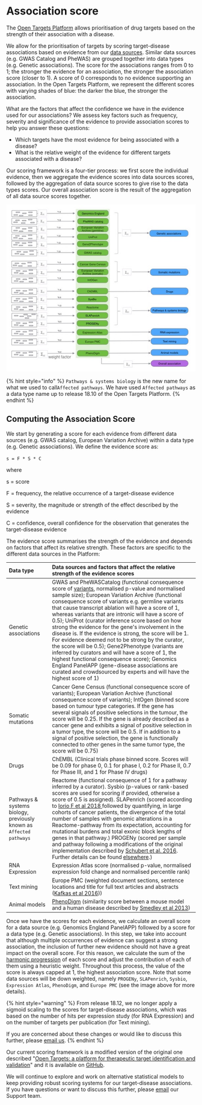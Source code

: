 # Association score

The [Open Targets Platform](https://www.targetvalidation.org/) allows prioritisation of drug targets based on the strength of their association with a disease.

We allow for the prioritisation of targets by scoring target-disease associations based on evidence from our [data sources](https://docs.targetvalidation.org/data-sources/). Similar data sources \(e.g. GWAS Catalog and PheWAS\) are grouped together into data types \(e.g. Genetic associations\). The score for the associations ranges from 0 to 1; the stronger the evidence for an association, the stronger the association score \(closer to 1\). A score of 0 corresponds to no evidence supporting an association. In the Open Targets Platform, we represent the different scores with varying shades of blue: the darker the blue, the stronger the association.

What are the factors that affect the confidence we have in the evidence used for our associations? We assess key factors such as frequency, severity and significance of the evidence to provide association scores to help you answer these questions:

* Which targets have the most evidence for being associated with a disease?
* What is the relative weight of the evidence for different targets associated with a disease?

Our scoring framework is a four-tier process: we first score the individual evidence, then we aggregate the evidence scores into data sources scores, followed by the aggregation of data source scores to give rise to the data types scores. Our overall association score is the result of the aggregation of all data source scores together. 

![The four-tier scoring framework for target-disease associations.](../.gitbook/assets/score_cocos.jpg)

{% hint style="info" %}
`Pathways & systems biology` is the new name for what we used to call`Affected pathways`. We have used  `Affected pathways` as a data type name up to release 18.10 of the Open Targets Platform.
{% endhint %}

## Computing the Association Score  <a id="computing-the-association-score"></a>

We start by generating a score for each evidence from different data sources \(e.g. GWAS catalog, European Variation Archive\) within a data type \(e.g. Genetic associations\). We define the evidence score as:

`s = F * S * C`

where

s = score

F = frequency, the relative occurrence of a target-disease evidence

S = severity, the magnitude or strength of the effect described by the evidence

C = confidence, overall confidence for the observation that generates the target-disease evidence

The evidence score summarises the strength of the evidence and depends on factors that affect its relative strength. These factors are specific to the different data sources in the Platform:

| Data type | Data sources and factors that affect the relative strength of the evidence scores |
| :--- | :--- |
| Genetic associations | GWAS and PheWASCatalog \(functional consequence score of [variants](https://www.targetvalidation.org/variants), normalised p-value and normalised sample size\); European Variation Archive \(functional consequence score of variants e.g. germline variants that cause transcript ablation will have a score of 1, whereas variants that are intronic will have a score of 0.5\); UniProt \(curator inference score based on how strong the evidence for the gene's involvement in the disease is. If the evidence is strong, the score will be 1. For evidence deemed not to be strong by the curator, the score will be 0.5\); Gene2Phenotype \(variants are inferred by curators and will have a score of 1, the highest functional consequence score\); Genomics England PanelAPP \(gene-disease associations are curated and crowdsourced by experts and will have the highest score of 1\) |
| Somatic mutations | Cancer Gene Census \(functional consequence score of variants\); European Variation Archive \(functional consequence score of variants\); IntOgen \(binned score based on tumour type categories. If the gene has several signals of positive selections in the tumour, the score will be 0.25. If the gene is already described as a cancer gene and exhibits a signal of positive selection in a tumor type, the score will be 0.5. If in addition to a signal of positive selection, the gene is functionally connected to other genes in the same tumor type, the score will be 0.75\) |
| Drugs | ChEMBL \(Clinical trials phase binned score. Scores will be 0.09 for phase 0, 0.1 for phase I, 0.2 for Phase II, 0.7 for Phase III, and 1 for Phase IV drugs\) |
| Pathways & systems biology, previously known as `Affected pathways`  | Reactome \(functional consequence of 1 for a pathway inferred by a curator\). Sysbio \(p-values or rank-based scores are used for scoring if provided, otherwise a score of 0.5 is assigned\). SLAPenrich \(scored according to [Iorio F et al 2018 ](https://europepmc.org/articles/PMC5928049?fromSearch=singleResult&fromQuery=Dissecting%20the%20genomic%20heterogeneity%20of%20cancer%20hallmarks'%20acquisition%20with%20SLAPenrich)followed by quantifying, in large cohorts of cancer patients, the divergence of the total number of samples with genomic alterations in a Reactome-pathway from its expectation, accounting for mutational burdens and total exonic block lengths of genes in that pathway.\) PROGENy \(scored per sample and pathway following a modifications of the original implementation described by [Schubert et al. 2016](https://paperpile.com/c/qEp5zg/BTCS). Further details can be found [elsewhere](https://github.com/saezlab/progeny).\)  |
| RNA Expression | Expression Atlas score \(normalised p-value, normalised expression fold change and normalised percentile rank\) |
| Text mining | Europe PMC \(weighted document sections, sentence locations and title for full text articles and abstracts \([Kafkas et al 2016](https://europepmc.org/abstract/MED/28587637)\)\) |
| Animal models | [PhenoDigm](https://www.sanger.ac.uk/science/tools/phenodigm) \(similarity score between a mouse model and a human disease described by [Smedley et al 2013](https://europepmc.org/abstract/MED/23660285)\) |

Once we have the scores for each evidence, we calculate an overall score for a data source \(e.g. Genomics England PanelAPP\) followed by a score for a data type \(e.g. Genetic associations\). In this step, we take into account that although multiple occurrences of evidence can suggest a strong association, the inclusion of further new evidence should not have a great impact on the overall score. For this reason, we calculate the sum of the [harmonic progression](https://en.wikipedia.org/wiki/Harmonic_progression_%28mathematics%29) of each score and adjust the contribution of each of them using a heuristic weight. Throughout this process, the value of the score is always capped at 1, the highest association score. Note that some data sources will be down weighted, namely `PROGENy`, `SLAPenrich`, `Sysbio`, `Expression Atlas`, `PhenoDigm`, and `Europe PMC` \(see the image above for more details\).

{% hint style="warning" %}
From release 18.12, we no longer apply a sigmoid scaling to the scores for target-disease associations, which was based on the number of hits per expression study \(for RNA Expression\) and on the number of targets per publication \(for Text mining\).

If you are concerned about these changes or would like to discuss this further, please [email us](mailto:support@targetvalidation.org).
{% endhint %}

Our current scoring framework is a modified version of the original one described "[Open Targets: a platform for therapeutic target identification and validation](https://academic.oup.com/nar/article/45/D1/D985/2605745)" and it is available on [GitHub](https://github.com/opentargets/data_pipeline/blob/master/mrtarget/modules/EvidenceString.py). 

We will continue to explore and work on alternative statistical models to keep providing robust scoring systems for our target-disease associations. If you have questions or want to discuss this further, please [email](mailto:support@targetvalidation.org) our Support team.

